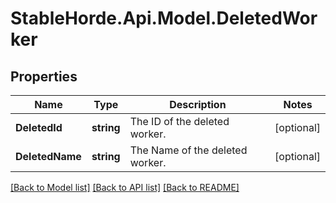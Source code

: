 # StableHorde.Api.Model.DeletedWorker

## Properties

Name | Type | Description | Notes
------------ | ------------- | ------------- | -------------
**DeletedId** | **string** | The ID of the deleted worker. | [optional] 
**DeletedName** | **string** | The Name of the deleted worker. | [optional] 

[[Back to Model list]](../README.md#documentation-for-models) [[Back to API list]](../README.md#documentation-for-api-endpoints) [[Back to README]](../README.md)

